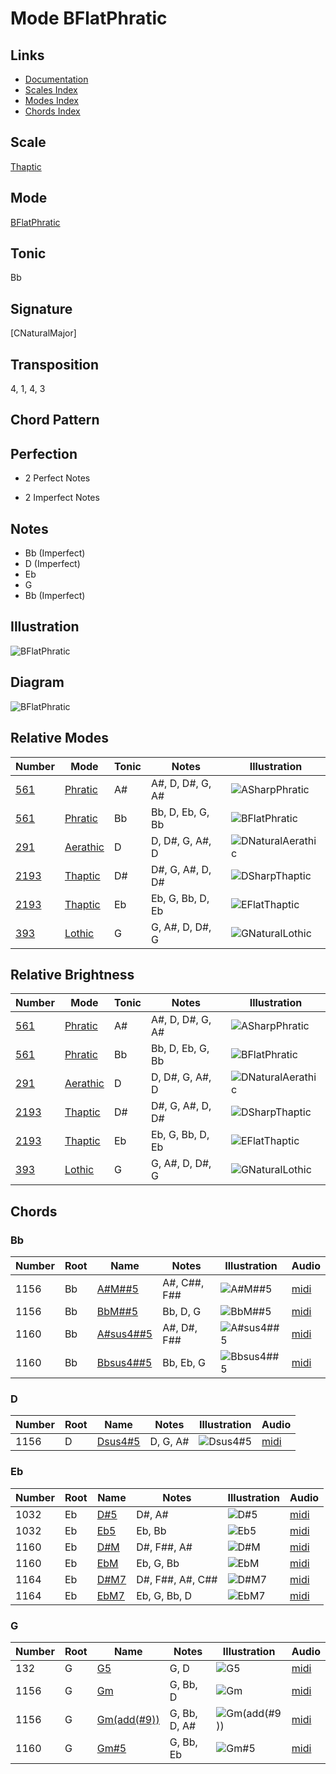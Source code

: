 # Mode BFlatPhratic

## Links

- [Documentation](README.md)
- [Scales Index](Scales.md)
- [Modes Index](Modes.md)
- [Chords Index](Chords.md)

## Scale

[Thaptic](ScaleThaptic.md)

## Mode

[BFlatPhratic](ModeBFlatPhratic.md)

## Tonic

Bb

## Signature

[CNaturalMajor]

## Transposition

4, 1, 4, 3

## Chord Pattern



## Perfection

 - 2 Perfect Notes

 - 2 Imperfect Notes

## Notes

- Bb (Imperfect)
- D (Imperfect)
- Eb
- G
- Bb (Imperfect)

## Illustration

![BFlatPhratic](ModeBFlatPhratic.png)

## Diagram

![BFlatPhratic](CircleOfFifthModeBFlatPhratic.png)

## Relative Modes

| Number | Mode | Tonic | Notes | Illustration |
|--------|------|-------|-------|--------------|
| [561](https://ianring.com/musictheory/scales/561) | [Phratic](ModePhratic.md) | A# | A#, D, D#, G, A# | ![ASharpPhratic](ModeASharpPhratic.png) |
| [561](https://ianring.com/musictheory/scales/561) | [Phratic](ModePhratic.md) | Bb | Bb, D, Eb, G, Bb | ![BFlatPhratic](ModeBFlatPhratic.png) |
| [291](https://ianring.com/musictheory/scales/291) | [Aerathic](ModeAerathic.md) | D | D, D#, G, A#, D | ![DNaturalAerathic](ModeDNaturalAerathic.png) |
| [2193](https://ianring.com/musictheory/scales/2193) | [Thaptic](ModeThaptic.md) | D# | D#, G, A#, D, D# | ![DSharpThaptic](ModeDSharpThaptic.png) |
| [2193](https://ianring.com/musictheory/scales/2193) | [Thaptic](ModeThaptic.md) | Eb | Eb, G, Bb, D, Eb | ![EFlatThaptic](ModeEFlatThaptic.png) |
| [393](https://ianring.com/musictheory/scales/393) | [Lothic](ModeLothic.md) | G | G, A#, D, D#, G | ![GNaturalLothic](ModeGNaturalLothic.png) |
## Relative Brightness

| Number | Mode | Tonic | Notes | Illustration |
|--------|------|-------|-------|--------------|
| [561](https://ianring.com/musictheory/scales/561) | [Phratic](ModePhratic.md) | A# | A#, D, D#, G, A# | ![ASharpPhratic](CircleOfFifthModeASharpPhratic.png) |
| [561](https://ianring.com/musictheory/scales/561) | [Phratic](ModePhratic.md) | Bb | Bb, D, Eb, G, Bb | ![BFlatPhratic](CircleOfFifthModeBFlatPhratic.png) |
| [291](https://ianring.com/musictheory/scales/291) | [Aerathic](ModeAerathic.md) | D | D, D#, G, A#, D | ![DNaturalAerathic](CircleOfFifthModeDNaturalAerathic.png) |
| [2193](https://ianring.com/musictheory/scales/2193) | [Thaptic](ModeThaptic.md) | D# | D#, G, A#, D, D# | ![DSharpThaptic](CircleOfFifthModeDSharpThaptic.png) |
| [2193](https://ianring.com/musictheory/scales/2193) | [Thaptic](ModeThaptic.md) | Eb | Eb, G, Bb, D, Eb | ![EFlatThaptic](CircleOfFifthModeEFlatThaptic.png) |
| [393](https://ianring.com/musictheory/scales/393) | [Lothic](ModeLothic.md) | G | G, A#, D, D#, G | ![GNaturalLothic](CircleOfFifthModeGNaturalLothic.png) |

## Chords

### Bb

| Number | Root | Name | Notes | Illustration | Audio |
|--------|------|------|-------|--------------|-------|
| 1156 | Bb | [A#M##5](ChordASharpMajorDoubleSharpFifth.md) | A#, C##, F## | ![A#M##5](ChordASharpMajorDoubleSharpFifthRootPosition.png) | [midi](ChordASharpMajorDoubleSharpFifthRootPosition.mid) |
| 1156 | Bb | [BbM##5](ChordBFlatMajorDoubleSharpFifth.md) | Bb, D, G | ![BbM##5](ChordBFlatMajorDoubleSharpFifthRootPosition.png) | [midi](ChordBFlatMajorDoubleSharpFifthRootPosition.mid) |
| 1160 | Bb | [A#sus4##5](ChordASharpSuspendedFourthDoubleSharpFifth.md) | A#, D#, F## | ![A#sus4##5](ChordASharpSuspendedFourthDoubleSharpFifthRootPosition.png) | [midi](ChordASharpSuspendedFourthDoubleSharpFifthRootPosition.mid) |
| 1160 | Bb | [Bbsus4##5](ChordBFlatSuspendedFourthDoubleSharpFifth.md) | Bb, Eb, G | ![Bbsus4##5](ChordBFlatSuspendedFourthDoubleSharpFifthRootPosition.png) | [midi](ChordBFlatSuspendedFourthDoubleSharpFifthRootPosition.mid) |

### D

| Number | Root | Name | Notes | Illustration | Audio |
|--------|------|------|-------|--------------|-------|
| 1156 | D | [Dsus4#5](ChordDNaturalSuspendedFourthSharpFifth.md) | D, G, A# | ![Dsus4#5](ChordDNaturalSuspendedFourthSharpFifthRootPosition.png) | [midi](ChordDNaturalSuspendedFourthSharpFifthRootPosition.mid) |

### Eb

| Number | Root | Name | Notes | Illustration | Audio |
|--------|------|------|-------|--------------|-------|
| 1032 | Eb | [D#5](ChordDSharpPowerChord.md) | D#, A# | ![D#5](ChordDSharpPowerChordRootPosition.png) | [midi](ChordDSharpPowerChordRootPosition.mid) |
| 1032 | Eb | [Eb5](ChordEFlatPowerChord.md) | Eb, Bb | ![Eb5](ChordEFlatPowerChordRootPosition.png) | [midi](ChordEFlatPowerChordRootPosition.mid) |
| 1160 | Eb | [D#M](ChordDSharpMajor.md) | D#, F##, A# | ![D#M](ChordDSharpMajorRootPosition.png) | [midi](ChordDSharpMajorRootPosition.mid) |
| 1160 | Eb | [EbM](ChordEFlatMajor.md) | Eb, G, Bb | ![EbM](ChordEFlatMajorRootPosition.png) | [midi](ChordEFlatMajorRootPosition.mid) |
| 1164 | Eb | [D#M7](ChordDSharpMajorSeventh.md) | D#, F##, A#, C## | ![D#M7](ChordDSharpMajorSeventhRootPosition.png) | [midi](ChordDSharpMajorSeventhRootPosition.mid) |
| 1164 | Eb | [EbM7](ChordEFlatMajorSeventh.md) | Eb, G, Bb, D | ![EbM7](ChordEFlatMajorSeventhRootPosition.png) | [midi](ChordEFlatMajorSeventhRootPosition.mid) |

### G

| Number | Root | Name | Notes | Illustration | Audio |
|--------|------|------|-------|--------------|-------|
| 132 | G | [G5](ChordGNaturalPowerChord.md) | G, D | ![G5](ChordGNaturalPowerChordRootPosition.png) | [midi](ChordGNaturalPowerChordRootPosition.mid) |
| 1156 | G | [Gm](ChordGNaturalMinor.md) | G, Bb, D | ![Gm](ChordGNaturalMinorRootPosition.png) | [midi](ChordGNaturalMinorRootPosition.mid) |
| 1156 | G | [Gm(add(#9))](ChordGNaturalMinorAddSharpNinth.md) | G, Bb, D, A# | ![Gm(add(#9))](ChordGNaturalMinorAddSharpNinthRootPosition.png) | [midi](ChordGNaturalMinorAddSharpNinthRootPosition.mid) |
| 1160 | G | [Gm#5](ChordGNaturalMinorSharpFifth.md) | G, Bb, Eb | ![Gm#5](ChordGNaturalMinorSharpFifthRootPosition.png) | [midi](ChordGNaturalMinorSharpFifthRootPosition.mid) |

